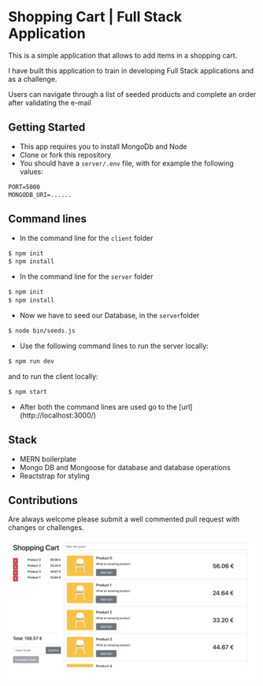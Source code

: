 # Shopping Cart | Full Stack Application
This is a simple application that allows to add items in a shopping cart.

I have built this application to train in developing Full Stack applications and as a challenge.

Users can navigate through a list of seeded products and complete an order after validating the e-mail
## Getting Started
- This app requires you to install MongoDb and Node
- Clone or fork this repository
- You should have a `server/.env` file, with for example the following values:
```
PORT=5000
MONGODB_URI=......

```
## Command lines
- In the command line for the `client` folder

```sh
$ npm init
$ npm install
```
- In the command line for the `server` folder

```sh
$ npm init
$ npm install
```
- Now we have to seed our Database, in the `server`folder
```sh
$ node bin/seeds.js
```

- Use the following command lines to run the server locally:
```sh
$ npm run dev
```
and to run the client locally:
```sh
$ npm start
```
- After both the command lines are used go to the [url] (http://localhost:3000/)

## Stack
- MERN boilerplate
- Mongo DB and Mongoose for database and database operations
- Reactstrap for styling

## Contributions
Are always welcome please submit a well commented pull request with changes or challenges.

<img src='/screenshot.png'>